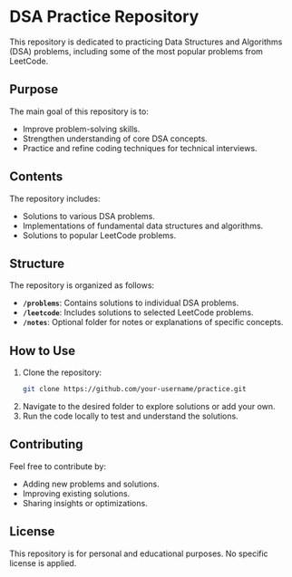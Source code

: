 # DSA Practice Repository

This repository is dedicated to practicing Data Structures and Algorithms (DSA) problems, including some of the most popular problems from LeetCode.

## Purpose

The main goal of this repository is to:
- Improve problem-solving skills.
- Strengthen understanding of core DSA concepts.
- Practice and refine coding techniques for technical interviews.

## Contents

The repository includes:
- Solutions to various DSA problems.
- Implementations of fundamental data structures and algorithms.
- Solutions to popular LeetCode problems.

## Structure

The repository is organized as follows:
- **`/problems`**: Contains solutions to individual DSA problems.
- **`/leetcode`**: Includes solutions to selected LeetCode problems.
- **`/notes`**: Optional folder for notes or explanations of specific concepts.

## How to Use

1. Clone the repository:
   ```bash
   git clone https://github.com/your-username/practice.git
   ```
2. Navigate to the desired folder to explore solutions or add your own.
3. Run the code locally to test and understand the solutions.

## Contributing

Feel free to contribute by:
- Adding new problems and solutions.
- Improving existing solutions.
- Sharing insights or optimizations.

## License

This repository is for personal and educational purposes. No specific license is applied.
